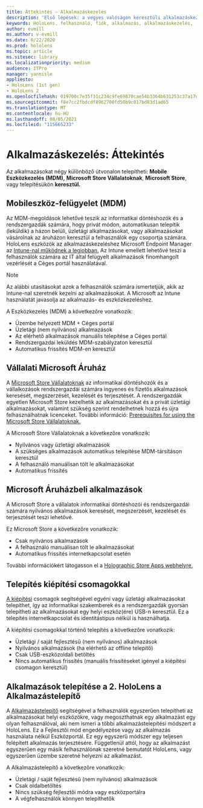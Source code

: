 ```yaml
---
title: Áttekintés – Alkalmazáskezelés
description: 'Első lépések: a vegyes valóságon keresztüli alkalmazáskezelés áttekintése mobileszköz-felügyelet, Vállalati Microsoft Áruház és kiépítési csomagok használatával.'
keywords: HoloLens, felhasználó, fiók, alkalmazás, alkalmazáskezelés,
author: evmill
ms.author: v-evmill
ms.date: 6/22/2020
ms.prod: hololens
ms.topic: article
ms.sitesec: library
ms.localizationpriority: medium
audience: ITPro
manager: yannisle
appliesto:
- HoloLens (1st gen)
- HoloLens 2
ms.openlocfilehash: 019700c7e35f31c234c9fe69870cae54b3364b631253c37a17d8eaa0fe3053bd
ms.sourcegitcommit: f8e7cc2fbdcdf8962700fd50b9c017bd83d1ad65
ms.translationtype: MT
ms.contentlocale: hu-HU
ms.lasthandoff: 08/05/2021
ms.locfileid: "115665233"
---
```

# <a name="app-management-overview"></a>Alkalmazáskezelés: Áttekintés

Az alkalmazásokat négy különböző útvonalon telepítheti: **Mobile Eszközkezelés (MDM),** **Microsoft Store Vállalatoknak**, **Microsoft Store**, vagy telepítésükön **keresztül.**

## <a name="mobile-device-management-mdm"></a>Mobileszköz-felügyelet (MDM)

Az MDM-megoldások lehetővé teszik az informatikai döntéshozók és a rendszergazdák számára, hogy privát módon, automatikusan telepítik (leküldik) a házon belüli, üzletági alkalmazásokat, vagy alkalmazásokat vásárolnak az áruházon keresztül a felhasználók egy csoportja számára. HoloLens eszközök az alkalmazáskezeléshez Microsoft Endpoint Manager az [Intune-nal működnek a legjobban.](app-deploy-intune.md) Az Intune emellett lehetővé teszi a felhasználók számára az IT által felügyelt alkalmazások finomhangolt vezérlését a Céges portál használatával.

> [!NOTE]
> Az alábbi utasításokat azok a felhasználók számára ismertetjük, akik az Intune-nal szeretnék kezelni az alkalmazásokat. A Microsoft az Intune használatát javasolja az alkalmazás- és eszközkezeléshez.

A Eszközkezelés (MDM) a következőre vonatkozik:

* Üzembe helyezett MDM + Céges portál
* Üzletági (nem nyilvános) alkalmazások
* Az elérhető alkalmazások manuális telepítése a Céges portál
* Rendszergazdai leküldés MDM-szabályzaton keresztül
* Automatikus frissítés MDM-en keresztül

## <a name="microsoft-store-for-business"></a>Vállalati Microsoft Áruház

A [Microsoft Store Vállalatoknak](app-deploy-store-business.md) az informatikai döntéshozók és a vállalkozások rendszergazdái számára ingyenes és fizetős alkalmazások keresését, megszerzését, kezelését és terjesztését. A rendszergazdák egyetlen Microsoft Store kezelhetik az alkalmazásokat és a privát üzletági alkalmazásokat, valamint szükség szerint rendelhetnek hozzá és újra felhasználhatnak licenceket. További információ: [Prerequisites for using the Microsoft Store Vállalatoknak.](/microsoft-store/prerequisites-microsoft-store-for-business)

A Microsoft Store Vállalatoknak a következőre vonatkozik:

* Nyilvános vagy üzletági alkalmazások
* A szükséges alkalmazások automatikus telepítése MDM-társításon keresztül
* A felhasználó manuálisan tölt le alkalmazásokat
* Automatikus frissítés

## <a name="microsoft-store-apps"></a>Microsoft Áruházbeli alkalmazások

A Microsoft Store a vállalatok informatikai döntéshozói és rendszergazdái számára nyilvános alkalmazások keresését, megszerzését, kezelését és terjesztését teszi lehetővé.

Ez Microsoft Store a következőre vonatkozik:

* Csak nyilvános alkalmazások
* A felhasználó manuálisan tölt le alkalmazásokat
* Automatikus frissítés internetkapcsolat esetén

További információkért látogasson el a [Holographic Store Apps webhelyre.](/hololens/holographic-store-apps)

## <a name="install-via-provisioning-packages"></a>Telepítés kiépítési csomagokkal

[A kiépítési](app-deploy-provisioning-package.md) csomagok segítségével egyéni vagy üzletági alkalmazásokat telepíthet, így az informatikai szakemberek és a rendszergazdák gyorsan telepítheti az alkalmazásokat egy helyi eszköz(ére) USB-n keresztül. Ez a telepítés internetkapcsolat és identitástípus nélkül is használhatja.

A kiépítési csomagokkal történő telepítés a következőre vonatkozik:

* Üzletági / saját fejlesztésű (nem nyilvános) alkalmazások
* Nyilvános alkalmazások (ha elérhető az offline telepítő)
* Csak USB-eszközoldali betöltés
* Nincs automatikus frissítés (manuális frissítéseket igényel a kiépítési csomagon keresztül)

## <a name="install-apps-on-hololens-2-via-app-installer"></a>Alkalmazások telepítése a 2. HoloLens a Alkalmazástelepítő

A [Alkalmazástelepítő](app-deploy-app-installer.md) segítségével a felhasználók egyszerűen telepítheti az alkalmazásokat helyi eszközökre, vagy megoszthatnak egy alkalmazást egy olyan felhasználóval, aki nem ismeri a többi alkalmazástelepítési módszert a HoloLens. Ez a Fejlesztői mód engedélyezése vagy az alkalmazás használata nélkül Eszközportál. Ez egy egyszerű módszer egy teljesen felépített alkalmazás terjesztésére. Függetlenül attól, hogy az alkalmazást egyszerűen egy másik felhasználónak szeretné bemutatót HoloLens, vagy egyszerűen üzembe szeretné helyezni az alkalmazást.

A Alkalmazástelepítő a következőre vonatkozik:

* Üzletági / saját fejlesztésű (nem nyilvános) alkalmazások
* Csak oldalbetöltés
* Nincs szükség fejlesztői módra vagy eszközportálra
* A végfelhasználók könnyen telepíthetők
